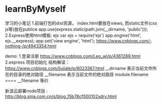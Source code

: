 # learnByMyself
学习的小笔记
1.前端打包的dist资源， index.html要放在views, 而static文件(css js等)放在publice
  app.use(express.static(path.join(__dirname, 'public')));
2.Express使用html模板: ejs
  var ejs = require('ejs')  app.engine('html', ejs.__express); app.set('view engine', 'html');
  https://www.cnblogs.com/-nothing-/p/4943354.html


demo: 
1.登录注册 https://www.cnblogs.com/Leo_wl/p/4361289.html
2.express 项目初始化 结构解读：https://www.cnblogs.com/liujiale/p/6023367.html
  __dirname 表示当前文件所在的目录的绝对路径
  __filename 表示当前文件的绝对路径
  module.filename ==== __filename 等价

新浪云部署node项目 :
http://blog.sina.com.cn/s/blog_15b78cf500102xdrv.html
